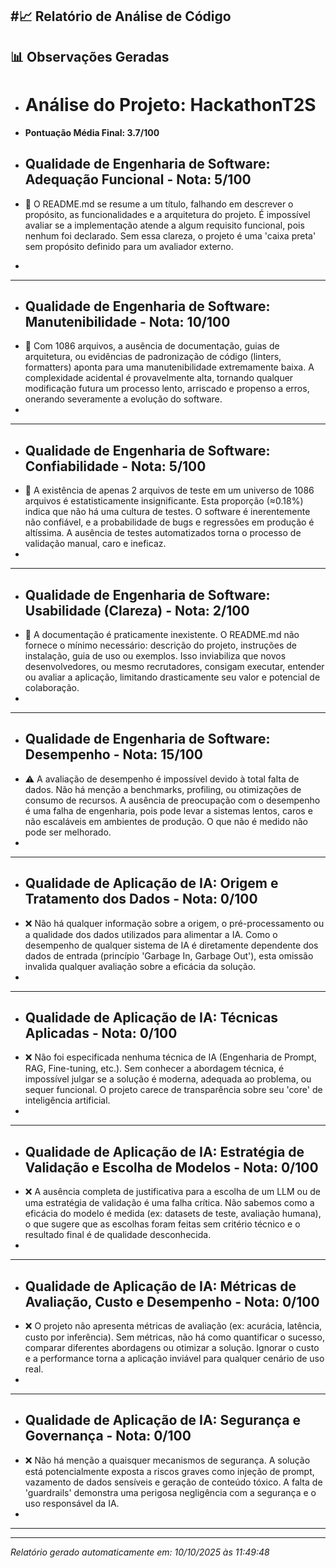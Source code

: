 #📈 Relatório de Análise de Código
---
## 📊 Observações Geradas

- # Análise do Projeto: HackathonT2S
- **Pontuação Média Final: 3.7/100**

- ## Qualidade de Engenharia de Software: Adequação Funcional - Nota: 5/100
- 🚨 O README.md se resume a um título, falhando em descrever o propósito, as funcionalidades e a arquitetura do projeto. É impossível avaliar se a implementação atende a algum requisito funcional, pois nenhum foi declarado. Sem essa clareza, o projeto é uma 'caixa preta' sem propósito definido para um avaliador externo.
- 
---
- ## Qualidade de Engenharia de Software: Manutenibilidade - Nota: 10/100
- 🚨 Com 1086 arquivos, a ausência de documentação, guias de arquitetura, ou evidências de padronização de código (linters, formatters) aponta para uma manutenibilidade extremamente baixa. A complexidade acidental é provavelmente alta, tornando qualquer modificação futura um processo lento, arriscado e propenso a erros, onerando severamente a evolução do software.
- 
---
- ## Qualidade de Engenharia de Software: Confiabilidade - Nota: 5/100
- 🚨 A existência de apenas 2 arquivos de teste em um universo de 1086 arquivos é estatisticamente insignificante. Esta proporção (≈0.18%) indica que não há uma cultura de testes. O software é inerentemente não confiável, e a probabilidade de bugs e regressões em produção é altíssima. A ausência de testes automatizados torna o processo de validação manual, caro e ineficaz.
- 
---
- ## Qualidade de Engenharia de Software: Usabilidade (Clareza) - Nota: 2/100
- 🚨 A documentação é praticamente inexistente. O README.md não fornece o mínimo necessário: descrição do projeto, instruções de instalação, guia de uso ou exemplos. Isso inviabiliza que novos desenvolvedores, ou mesmo recrutadores, consigam executar, entender ou avaliar a aplicação, limitando drasticamente seu valor e potencial de colaboração.
- 
---
- ## Qualidade de Engenharia de Software: Desempenho - Nota: 15/100
- ⚠️ A avaliação de desempenho é impossível devido à total falta de dados. Não há menção a benchmarks, profiling, ou otimizações de consumo de recursos. A ausência de preocupação com o desempenho é uma falha de engenharia, pois pode levar a sistemas lentos, caros e não escaláveis em ambientes de produção. O que não é medido não pode ser melhorado.
- 
---
- ## Qualidade de Aplicação de IA: Origem e Tratamento dos Dados - Nota: 0/100
- ❌ Não há qualquer informação sobre a origem, o pré-processamento ou a qualidade dos dados utilizados para alimentar a IA. Como o desempenho de qualquer sistema de IA é diretamente dependente dos dados de entrada (princípio 'Garbage In, Garbage Out'), esta omissão invalida qualquer avaliação sobre a eficácia da solução.
- 
---
- ## Qualidade de Aplicação de IA: Técnicas Aplicadas - Nota: 0/100
- ❌ Não foi especificada nenhuma técnica de IA (Engenharia de Prompt, RAG, Fine-tuning, etc.). Sem conhecer a abordagem técnica, é impossível julgar se a solução é moderna, adequada ao problema, ou sequer funcional. O projeto carece de transparência sobre seu 'core' de inteligência artificial.
- 
---
- ## Qualidade de Aplicação de IA: Estratégia de Validação e Escolha de Modelos - Nota: 0/100
- ❌ A ausência completa de justificativa para a escolha de um LLM ou de uma estratégia de validação é uma falha crítica. Não sabemos como a eficácia do modelo é medida (ex: datasets de teste, avaliação humana), o que sugere que as escolhas foram feitas sem critério técnico e o resultado final é de qualidade desconhecida.
- 
---
- ## Qualidade de Aplicação de IA: Métricas de Avaliação, Custo e Desempenho - Nota: 0/100
- ❌ O projeto não apresenta métricas de avaliação (ex: acurácia, latência, custo por inferência). Sem métricas, não há como quantificar o sucesso, comparar diferentes abordagens ou otimizar a solução. Ignorar o custo e a performance torna a aplicação inviável para qualquer cenário de uso real.
- 
---
- ## Qualidade de Aplicação de IA: Segurança e Governança - Nota: 0/100
- ❌ Não há menção a quaisquer mecanismos de segurança. A solução está potencialmente exposta a riscos graves como injeção de prompt, vazamento de dados sensíveis e geração de conteúdo tóxico. A falta de 'guardrails' demonstra uma perigosa negligência com a segurança e o uso responsável da IA.
- 
---

---
*Relatório gerado automaticamente em: 10/10/2025 às 11:49:48*